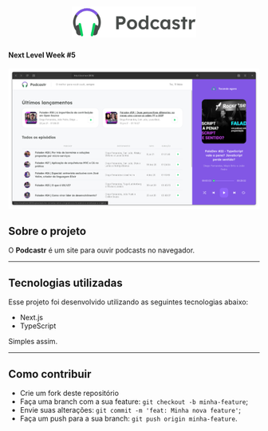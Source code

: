 <h1 align="center">
    <img alt="Podcastr" title="Podcastr" src="./public/logo.svg" width="250px" />
</h1>

#### Next Level Week #5

![Screenshot](../.github/podcastr.png)

## Sobre o projeto

O **Podcastr** é um site para ouvir podcasts no navegador.

---

## Tecnologias utilizadas

Esse projeto foi desenvolvido utilizando as seguintes tecnologias abaixo:

- Next.js
- TypeScript

Simples assim.

---

## Como contribuir

- Crie um fork deste repositório
- Faça uma branch com a sua feature: `git checkout -b minha-feature`;
- Envie suas alterações: `git commit -m 'feat: Minha nova feature'`;
- Faça um push para a sua branch: `git push origin minha-feature`.